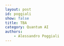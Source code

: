 ```yaml
---
layout: post
id: poggiali
show: false
title: TBA
category: Quantum AI
authors: 
    - Alessandro Poggiali
---
```


